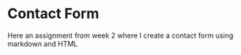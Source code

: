 # Contact Form 

Here an assignment from week 2 where I create a contact form using markdown and HTML

